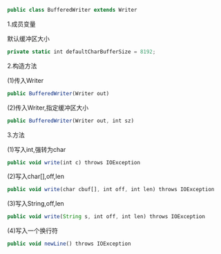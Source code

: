

```javascript
public class BufferedWriter extends Writer
```

1.成员变量

默认缓冲区大小

```javascript
private static int defaultCharBufferSize = 8192;
```



2.构造方法

(1)传入Writer

```javascript
public BufferedWriter(Writer out)
```

(2)传入Writer,指定缓冲区大小

```javascript
public BufferedWriter(Writer out, int sz)
```



3.方法

(1)写入int,强转为char

```javascript
public void write(int c) throws IOException
```

(2)写入char[],off,len

```javascript
public void write(char cbuf[], int off, int len) throws IOException
```

(3)写入String,off,len

```javascript
public void write(String s, int off, int len) throws IOException
```

(4)写入一个换行符

```javascript
public void newLine() throws IOException
```

